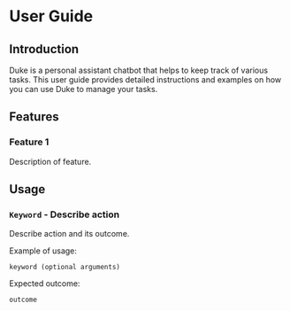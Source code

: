 # User Guide

## Introduction

Duke is a personal assistant chatbot that helps to keep track of various tasks. This user guide provides detailed instructions and examples on how you can use Duke to manage your tasks.

## Features 

### Feature 1 
Description of feature.

## Usage

### `Keyword` - Describe action

Describe action and its outcome.

Example of usage: 

`keyword (optional arguments)`

Expected outcome:

`outcome`
